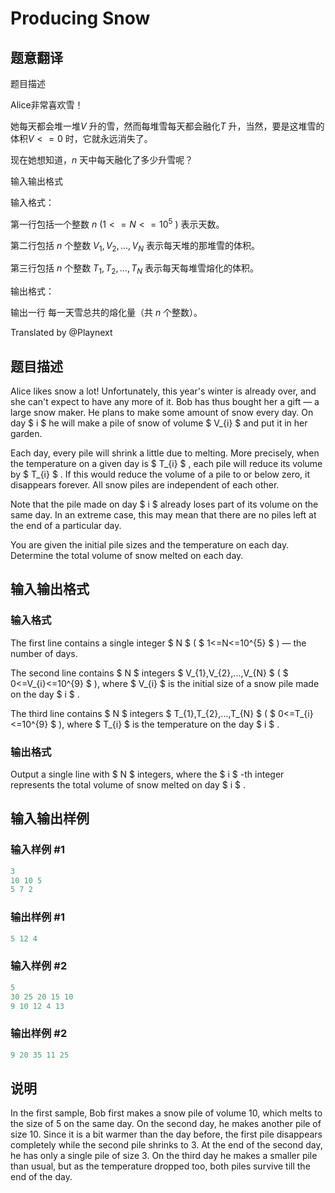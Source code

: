 # Producing Snow

## 题意翻译

题目描述

Alice非常喜欢雪！

她每天都会堆一堆$V$ 升的雪，然而每堆雪每天都会融化$T$ 升，当然，要是这堆雪的体积$V<=0$ 时，它就永远消失了。

现在她想知道，$n$ 天中每天融化了多少升雪呢？

输入输出格式

输入格式：

第一行包括一个整数 $n$ ($1<=N<=10^{5}$ ) 表示天数。

第二行包括 $n$ 个整数 $V_{1},V_{2},...,V_{N}$ 表示每天堆的那堆雪的体积。

第三行包括 $n$ 个整数 $T_{1},T_{2},...,T_{N}$ 表示每天每堆雪熔化的体积。

输出格式：

输出一行 每一天雪总共的熔化量（共 $n$ 个整数）。

Translated by @Playnext 

## 题目描述

Alice likes snow a lot! Unfortunately, this year's winter is already over, and she can't expect to have any more of it. Bob has thus bought her a gift — a large snow maker. He plans to make some amount of snow every day. On day $ i $ he will make a pile of snow of volume $ V_{i} $ and put it in her garden.

Each day, every pile will shrink a little due to melting. More precisely, when the temperature on a given day is $ T_{i} $ , each pile will reduce its volume by $ T_{i} $ . If this would reduce the volume of a pile to or below zero, it disappears forever. All snow piles are independent of each other.

Note that the pile made on day $ i $ already loses part of its volume on the same day. In an extreme case, this may mean that there are no piles left at the end of a particular day.

You are given the initial pile sizes and the temperature on each day. Determine the total volume of snow melted on each day.

## 输入输出格式

### 输入格式

The first line contains a single integer $ N $ ( $ 1<=N<=10^{5} $ ) — the number of days.

The second line contains $ N $ integers $ V_{1},V_{2},...,V_{N} $ ( $ 0<=V_{i}<=10^{9} $ ), where $ V_{i} $ is the initial size of a snow pile made on the day $ i $ .

The third line contains $ N $ integers $ T_{1},T_{2},...,T_{N} $ ( $ 0<=T_{i}<=10^{9} $ ), where $ T_{i} $ is the temperature on the day $ i $ .

### 输出格式

Output a single line with $ N $ integers, where the $ i $ -th integer represents the total volume of snow melted on day $ i $ .

## 输入输出样例

### 输入样例 #1

```cpp
3
10 10 5
5 7 2

```
### 输出样例 #1

```cpp
5 12 4

```
### 输入样例 #2

```cpp
5
30 25 20 15 10
9 10 12 4 13

```
### 输出样例 #2

```cpp
9 20 35 11 25

```
## 说明

In the first sample, Bob first makes a snow pile of volume 10, which melts to the size of 5 on the same day. On the second day, he makes another pile of size 10. Since it is a bit warmer than the day before, the first pile disappears completely while the second pile shrinks to 3. At the end of the second day, he has only a single pile of size 3. On the third day he makes a smaller pile than usual, but as the temperature dropped too, both piles survive till the end of the day.

